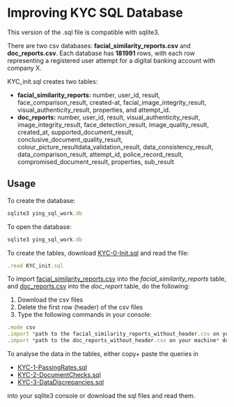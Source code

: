 # Improving KYC SQL Database
This version of the .sql file is compatible with sqlite3.

There are two csv databases: **facial_similarity_reports.csv** and **doc_reports.csv**. Each database has **181991** rows, with each row representing a registered user attempt for a digital banking account with company X.

KYC_init.sql creates two tables:
* **facial_similarity_reports:** number, user_id, result, face_comparison_result, created-at, facial_image_integrity_result, visual_authenticity_result, properties, and attempt_id.
* **doc_reports:** number, user_id, result, visual_authenticity_result, image_integrity_result, face_detection_result, image_quality_result, created_at, supported_document_result, conclusive_document_quality_result, colour_picture_resultdata_validation_result, data_consistency_result, data_comparison_result, attempt_id, police_record_result, compromised_document_result, properties, sub_result

## Usage

To create the database:
```javascript
sqlite3 ying_sql_work.db
```
To open the database:
```javascript
sqlite3 ying_sql_work.db
```
To create the tables, download [KYC-0-Init.sql](https://github.com/YingXie24/SQL/blob/master/1-DigitalBanking-DataAnalytics/1-ImprovingKYC/SQL_scripts/KYC-0-Init.sql) and read the file:
```javascript
.read KYC_init.sql
```
To import [facial_similarity_reports.csv](https://github.com/YingXie24/SQL/blob/master/1-DigitalBanking-DataAnalytics/1-ImprovingKYC/csv/facial_similarity_reports.csv) into the *facial_similarity_reports* table, and [doc_reports.csv](https://github.com/YingXie24/SQL/blob/master/1-DigitalBanking-DataAnalytics/1-ImprovingKYC/csv/doc_reports.csv) into the *doc_report* table, do the following:
1. Download the csv files
2. Delete the first row (header) of the csv files
3. Type the following commands in your console:
```javascript
.mode csv
.import *path to the facial_similarity_reports_without_header.csv on your machine* facial_similarity_reports
.import *path to the doc_reports_without_header.csv on your machine* doc_reports
```

To analyse the data in the tables, either copy+ paste the queries in 
* [KYC-1-PassingRates.sql](https://github.com/YingXie24/SQL/blob/master/1-DigitalBanking-DataAnalytics/1-ImprovingKYC/SQL_scripts/KYC-1-PassingRates.sql)
* [KYC-2-DocumentChecks.sql](https://github.com/YingXie24/SQL/blob/master/1-DigitalBanking-DataAnalytics/1-ImprovingKYC/SQL_scripts/KYC-2-DocumentChecks.sql)
* [KYC-3-DataDiscrepancies.sql](https://github.com/YingXie24/SQL/blob/master/1-DigitalBanking-DataAnalytics/1-ImprovingKYC/SQL_scripts/KYC-3-DocumentChecks.sql)

into your sqlite3 console or download the sql files and read them. 
